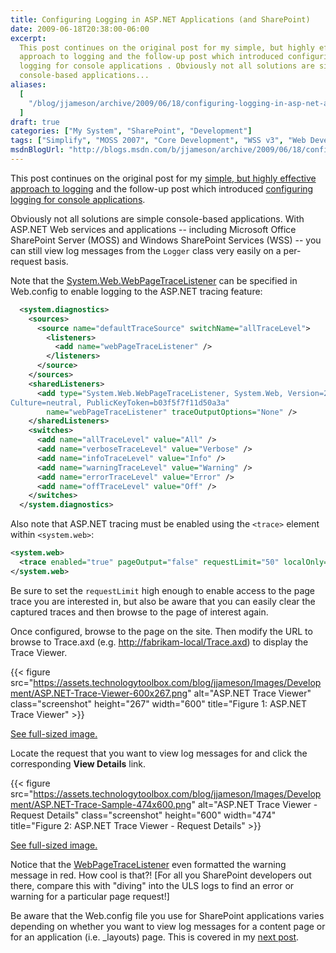 ```yaml
---
title: Configuring Logging in ASP.NET Applications (and SharePoint)
date: 2009-06-18T20:38:00-06:00
excerpt:
  This post continues on the original post for my simple, but highly effective
  approach to logging and the follow-up post which introduced configuring
  logging for console applications . Obviously not all solutions are simple
  console-based applications...
aliases:
  [
    "/blog/jjameson/archive/2009/06/18/configuring-logging-in-asp-net-applications-and-sharepoint.aspx",
  ]
draft: true
categories: ["My System", "SharePoint", "Development"]
tags: ["Simplify", "MOSS 2007", "Core Development", "WSS v3", "Web Development"]
msdnBlogUrl: "http://blogs.msdn.com/b/jjameson/archive/2009/06/18/configuring-logging-in-asp-net-applications-and-sharepoint.aspx"
---
```


This post continues on the original post for my
[simple, but highly effective approach to logging](/blog/jjameson/2009/06/18/a-simple-but-highly-effective-approach-to-logging)
and the follow-up post which introduced
[configuring logging for console applications](/blog/jjameson/2009/06/18/configuring-logging-in-a-console-application).

Obviously not all solutions are simple console-based applications. With ASP.NET
Web services and applications -- including Microsoft Office SharePoint Server
(MOSS) and Windows SharePoint Services (WSS) -- you can still view log messages
from the `Logger` class very easily on a per-request basis.

Note that the
[System.Web.WebPageTraceListener](http://msdn.microsoft.com/en-us/library/system.web.webpagetracelistener.aspx)
can be specified in Web.config to enable logging to the ASP.NET tracing feature:

```XML
  <system.diagnostics>
    <sources>
      <source name="defaultTraceSource" switchName="allTraceLevel">
        <listeners>
          <add name="webPageTraceListener" />
        </listeners>
      </source>
    </sources>
    <sharedListeners>
      <add type="System.Web.WebPageTraceListener, System.Web, Version=2.0.0.0,
Culture=neutral, PublicKeyToken=b03f5f7f11d50a3a"
        name="webPageTraceListener" traceOutputOptions="None" />
    </sharedListeners>
    <switches>
      <add name="allTraceLevel" value="All" />
      <add name="verboseTraceLevel" value="Verbose" />
      <add name="infoTraceLevel" value="Info" />
      <add name="warningTraceLevel" value="Warning" />
      <add name="errorTraceLevel" value="Error" />
      <add name="offTraceLevel" value="Off" />
    </switches>
  </system.diagnostics>
```

Also note that ASP.NET tracing must be enabled using the `<trace>` element
within `<system.web>`:

```XML
<system.web>
  <trace enabled="true" pageOutput="false" requestLimit="50" localOnly="true" />
</system.web>
```

Be sure to set the `requestLimit` high enough to enable access to the page trace
you are interested in, but also be aware that you can easily clear the captured
traces and then browse to the page of interest again.

Once configured, browse to the page on the site. Then modify the URL to browse
to Trace.axd (e.g.
[http://fabrikam-local/Trace.axd](http://fabrikam-local/Trace.axd)) to display
the Trace Viewer.

{{< figure
src="https://assets.technologytoolbox.com/blog/jjameson/Images/Development/ASP.NET-Trace-Viewer-600x267.png"
alt="ASP.NET Trace Viewer" class="screenshot" height="267" width="600"
title="Figure 1: ASP.NET Trace Viewer" >}}

[See full-sized image.](https://assets.technologytoolbox.com/blog/jjameson/Images/Development/ASP.NET-Trace-Viewer-705x314.png)

Locate the request that you want to view log messages for and click the
corresponding **View Details** link.

{{< figure
src="https://assets.technologytoolbox.com/blog/jjameson/Images/Development/ASP.NET-Trace-Sample-474x600.png"
alt="ASP.NET Trace Viewer - Request Details" class="screenshot" height="600"
width="474" title="Figure 2: ASP.NET Trace Viewer - Request Details" >}}

[See full-sized image.](https://assets.technologytoolbox.com/blog/jjameson/Images/Development/ASP.NET-Trace-Sample-736x931.png)

Notice that the
[WebPageTraceListener](http://msdn.microsoft.com/en-us/library/system.web.webpagetracelistener.aspx)
even formatted the warning message in red. How cool is that?! [For all you
SharePoint developers out there, compare this with "diving" into the ULS logs to
find an error or warning for a particular page request!]

Be aware that the Web.config file you use for SharePoint applications varies
depending on whether you want to view log messages for a content page or for an
application (i.e. \_layouts) page. This is covered in my
[next post](/blog/jjameson/2009/06/18/configuring-logging-in-sharepoint-application-pages).

